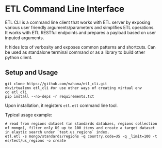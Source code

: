 # ETL Command Line Interface

ETL CLI is a command line client that works with ETL server by exposing various user friendly arguments/parameters and simplifies ETL operations. It works with ETL RESTful endpoints and prepares a payload based on user inputed arguments. 

It hides lots of verbosity and exposes common patterns and shortcuts. Can be used as standalone terminal command or as a library to build other python client.

## Setup and Usage
```
git clone https://github.com/vahana/etl_cli.git
mkvirtualenv etl_cli #or use other ways of creating virtual env
cd etl_cli
pip install --no-deps -r requirements.txt
```

Upon installation, it registers `etl.etl` command line tool.

Typical usage example:

```
# read from regions dataset (in standards databaes, regions collection of mongo), filter only US up to 100 items and create a target dataset in elastic search under `test.us_regions` index.
etl.etl -s mongo/standards/regions -q country.code=US -q _limit=100 -t es/test/us_regions -o create
```
